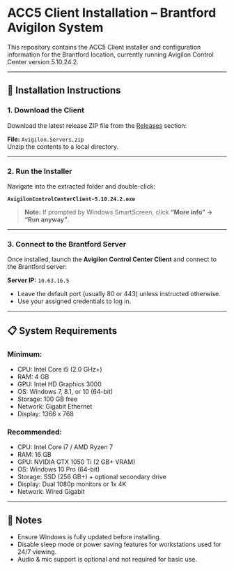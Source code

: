 # ACC5 Client Installation – Brantford Avigilon System

This repository contains the ACC5 Client installer and configuration information for the Brantford location, currently running Avigilon Control Center version 5.10.24.2.

---

## 🚀 Installation Instructions

### 1. **Download the Client**
Download the latest release ZIP file from the [Releases](https://github.com/FORSMITHG/ACC5/releases/tag/v1.0.0) section:

**File:** `Avigilon.Servers.zip`  
Unzip the contents to a local directory.

---

### 2. **Run the Installer**
Navigate into the extracted folder and double-click:

**`AvigilonControlCenterClient-5.10.24.2.exe`**

> **Note:** If prompted by Windows SmartScreen, click **“More info” → “Run anyway”**.

---

### 3. **Connect to the Brantford Server**
Once installed, launch the **Avigilon Control Center Client** and connect to the Brantford server:

**Server IP:** `10.63.16.5`

- Leave the default port (usually 80 or 443) unless instructed otherwise.
- Use your assigned credentials to log in.

---

## 📋 System Requirements

### Minimum:
- CPU: Intel Core i5 (2.0 GHz+)
- RAM: 4 GB
- GPU: Intel HD Graphics 3000
- OS: Windows 7, 8.1, or 10 (64-bit)
- Storage: 100 GB free
- Network: Gigabit Ethernet
- Display: 1366 x 768

### Recommended:
- CPU: Intel Core i7 / AMD Ryzen 7
- RAM: 16 GB
- GPU: NVIDIA GTX 1050 Ti (2 GB+ VRAM)
- OS: Windows 10 Pro (64-bit)
- Storage: SSD (256 GB+) + optional secondary drive
- Display: Dual 1080p monitors or 1x 4K
- Network: Wired Gigabit

---

## 📝 Notes

- Ensure Windows is fully updated before installing.
- Disable sleep mode or power saving features for workstations used for 24/7 viewing.
- Audio & mic support is optional and not required for basic use.
